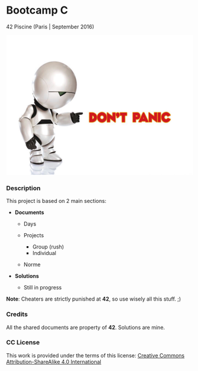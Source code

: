 # **Bootcamp C**

42 Piscine (Paris | September 2016)

![Marvin](images/marvin.jpg)

### **Description**

This project is based on 2 main sections:

+ **Documents**

  + Days
  + Projects

    + Group (rush)
    + Individual

  + Norme

+ **Solutions**

  + Still in progress

**Note**: Cheaters are strictly punished at **42**, so use wisely all this stuff. ;)

### **Credits**

All the shared documents are property of **42**. Solutions are mine.

### **CC License**

This work is provided under the terms of this license: [Creative Commons Attribution-ShareAlike 4.0 International](https://creativecommons.org/licenses/by-sa/4.0/)
